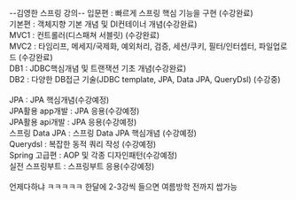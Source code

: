 --김영한 스프링 강의--
입문편 : 빠르게 스프링 핵심 기능을 구현 (수강완료)
<br>
기본편 : 객체지향 기본 개념 및 DI컨테이너 개념(수강완료)
<br>
MVC1 : 컨트롤러(디스패쳐 서블릿) (수강완료)
<br>
MVC2 : 타임리프, 메세지/국제화, 예외처리, 검증, 세션/쿠키, 필터/인터셉터, 파일업로드 (수강완료)
<br>
DB1 : JDBC핵심개념 및 트랜잭션 기초 개념(수강완료)
<br>
DB2 : 다양한 DB접근 기술(JDBC template, JPA, Data JPA, QueryDsl) (수강중)
<br>
<br>
JPA : JPA 핵심개념(수강예정)
<br>
JPA활용 app개발 : JPA 응용(수강예정)
<br>
JPA활용 api개발 : JPA 응용(수강예정)
<br>
스프링 Data JPA : 스프링 Data JPA 핵심개념 (수강예정)
<br>
Querydsl : 복잡한 동적 쿼리 작성 (수강예정)
<br>
Spring 고급편 : AOP 및 각종 디자인패턴(수강예정)
<br>
실전 스프링부트 : 스프링부트 응용(수강예정)
<br>
<br>
언제다하냐 ㅋㅋㅋㅋㅋ 한달에 2-3강씩 들으면 여름방학 전까지 쌉가능 
